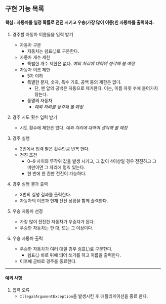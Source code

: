 ## 구현 기능 목록

#### 핵심 : 자동차를 일정 확률로 전진 시키고 우승(가장 많이 이동)한 자동차를 출력하라.

1. 경주할 자동차 이름들을 입력 받기
   - 자동차 구분
     - 자동차는 쉼표(,)로 구분한다.
   - 자동차 개수 제한
     - 특별한 개수 제한은 없다. *예외 처리에 대하여 생각해 볼 예정*
   - 자동차 이름 제한
      - 5자 이하
      - 특별한 문자, 숫자, 특수 기호, 공백 등의 제한은 없다.
        - 단, 맨 앞의 공백은 자동으로 제거한다. 이는, 이름 자릿 수에 들어가지 않는다.
      - 동명의 자동차
         - *예외 처리를 생각해 볼 예정*

2. 경주 시도 횟수 입력 받기
   - 시도 횟수에 제한은 없다. *예외 처리에 대하여 생각해 볼 예정*
   
3. 경주 실행
   - 2번에서 입력 받은 횟수만큼 반복 한다.
   - 전진 조건
      - 0~9 사이의 무작위 값을 발생 시키고, 그 값이 4이상일 경우 전진하고 그 미만이면 그 자리에 멈춰 있는다.
      - 한 번에 한 칸만 전진이 가능하다.
     
4. 경주 실행 결과 출력
   - 3번의 실행 결과를 출력한다.
   - 자동차의 이름과 현재 전진 상황을 함께 출력한다.
   
5. 우승 자동차 선정
   - 가장 많이 전진한 자동차가 우승자가 된다.
   - 우승한 자동차는 한 대, 또는 그 이상이다.

6. 우승 자동차 출력
   - 우승한 자동차가 여러 대일 경우 쉼표(,)로 구분한다.
     - 쉼표(,) 바로 뒤에 띄어 쓰기를 하고 이름을 출력한다.
   - 이후에 곧바로 경주를 종료한다.
    


----

#### 예외 사항

1. 입력 오류
    - `IllegalArgumentException`을 발생시킨 후 애플리케이션을 종료 한다.






   